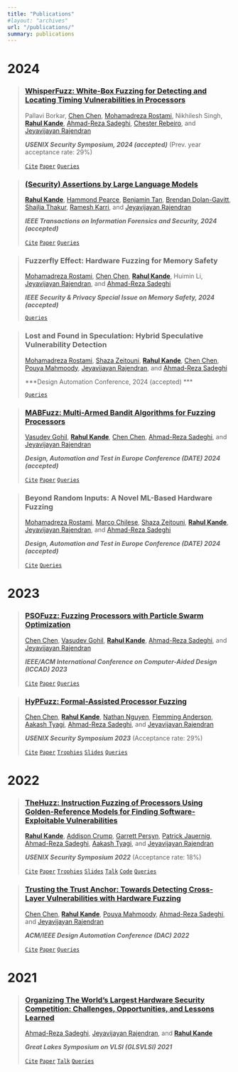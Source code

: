 ```yaml
---
title: "Publications"
#layout: "archives"
url: "/publications/"
summary: publications
---
```



# 2024


> ### [WhisperFuzz: White-Box Fuzzing for Detecting and Locating Timing Vulnerabilities in Processors](https://arxiv.org/abs/2402.03704)
> Pallavi Borkar, [Chen Chen](https://seth.engr.tamu.edu/people/chen-chen/), [Mohamadreza Rostami](https://www.informatik.tu-darmstadt.de/systemsecurity/people_sys/people_details_sys_124864.en.jsp), Nikhilesh Singh, [**Rahul Kande**](https://www.rahulkande.com/), [Ahmad-Reza Sadeghi](https://www.informatik.tu-darmstadt.de/systemsecurity/people_sys/people_details_sys_45184.en.jsp), [Chester Rebeiro](http://www.cse.iitm.ac.in/~chester/), and [Jeyavijayan Rajendran](https://cesg.tamu.edu/people-2/faculty/jv-jeyavijayan-rajendran/)
>
> ***USENIX Security Symposium, 2024 (accepted)*** (Prev. year acceptance rate: 29%)
>
> [`Cite`](/misc/cite_whisperfuzz)  [`Paper`](https://arxiv.org/abs/2402.03704) [`Queries`](/misc/paper_queries)


> ### [(Security) Assertions by Large Language Models](https://arxiv.org/abs/2304.02485)
> [**Rahul Kande**](https://www.rahulkande.com/), [Hammond Pearce](https://www.cyberhammond.com/), [Benjamin Tan](https://profiles.ucalgary.ca/benjamin-tan), [Brendan Dolan-Gavitt](https://engineering.nyu.edu/faculty/brendan-dolan-gavitt), [Shailja Thakur](https://cyber.nyu.edu/profile/shailja-thakur/), [Ramesh Karri](https://engineering.nyu.edu/faculty/ramesh-karri), and [Jeyavijayan Rajendran](https://cesg.tamu.edu/people-2/faculty/jv-jeyavijayan-rajendran/)
>
> ***IEEE Transactions on Information Forensics and Security, 2024 (accepted)***
>
> [`Cite`](/misc/cite_llm)  [`Paper`](https://arxiv.org/abs/2306.14027) [`Queries`](/misc/paper_queries)


> ### Fuzzerfly Effect: Hardware Fuzzing for Memory Safety
> [Mohamadreza Rostami](https://www.informatik.tu-darmstadt.de/systemsecurity/people_sys/people_details_sys_124864.en.jsp), [Chen Chen](https://seth.engr.tamu.edu/people/chen-chen/), [**Rahul Kande**](https://www.rahulkande.com/), Huimin Li, [Jeyavijayan Rajendran](https://cesg.tamu.edu/people-2/faculty/jv-jeyavijayan-rajendran/), and [Ahmad-Reza Sadeghi](https://www.informatik.tu-darmstadt.de/systemsecurity/people_sys/people_details_sys_45184.en.jsp)
>
> ***IEEE Security & Privacy Special Issue on Memory Safety, 2024 (accepted)*** 
>
>  [`Queries`](/misc/paper_queries)


> ### Lost and Found in Speculation: Hybrid Speculative Vulnerability Detection
> [Mohamadreza Rostami](https://www.informatik.tu-darmstadt.de/systemsecurity/people_sys/people_details_sys_124864.en.jsp), [Shaza Zeitouni](https://www.informatik.tu-darmstadt.de/systemsecurity/people_sys/people_details_sys_49344.en.jsp), [**Rahul Kande**](https://www.rahulkande.com/), [Chen Chen](https://seth.engr.tamu.edu/people/chen-chen/), [Pouya Mahmoody](https://www.informatik.tu-darmstadt.de/systemsecurity/people_sys/people_details_sys_85120.en.jsp), [Jeyavijayan Rajendran](https://cesg.tamu.edu/people-2/faculty/jv-jeyavijayan-rajendran/), and [Ahmad-Reza Sadeghi](https://www.informatik.tu-darmstadt.de/systemsecurity/people_sys/people_details_sys_45184.en.jsp)
>
> ***Design Automation Conference, 2024 (accepted) *** 
>
>  [`Queries`](/misc/paper_queries)


> ### [MABFuzz: Multi-Armed Bandit Algorithms for Fuzzing Processors](https://arxiv.org/abs/2311.14594)
> [Vasudev Gohil](https://gohilvasudev.wixsite.com/website), [**Rahul Kande**](https://www.rahulkande.com/), [Chen Chen](https://seth.engr.tamu.edu/people/chen-chen/), [Ahmad-Reza Sadeghi](https://www.informatik.tu-darmstadt.de/systemsecurity/people_sys/people_details_sys_45184.en.jsp), and [Jeyavijayan Rajendran](https://cesg.tamu.edu/people-2/faculty/jv-jeyavijayan-rajendran/) 
>
> ***Design, Automation and Test in Europe Conference (DATE) 2024 (accepted)*** 
>
> [`Cite`](/misc/cite_mabfuzz) [`Paper`](https://arxiv.org/abs/2311.14594) [`Queries`](/misc/paper_queries)


> ### Beyond Random Inputs: A Novel ML-Based Hardware Fuzzing
> [Mohamadreza Rostami](https://www.informatik.tu-darmstadt.de/systemsecurity/people_sys/people_details_sys_124864.en.jsp), [Marco Chilese](https://www.informatik.tu-darmstadt.de/systemsecurity/people_sys/people_details_sys_115712.en.jsp), [Shaza Zeitouni](https://www.informatik.tu-darmstadt.de/systemsecurity/people_sys/people_details_sys_49344.en.jsp), [**Rahul Kande**](https://www.rahulkande.com/), [Jeyavijayan Rajendran](https://cesg.tamu.edu/people-2/faculty/jv-jeyavijayan-rajendran/), and [Ahmad-Reza Sadeghi](https://www.informatik.tu-darmstadt.de/systemsecurity/people_sys/people_details_sys_45184.en.jsp)
>
> ***Design, Automation and Test in Europe Conference (DATE) 2024 (accepted)*** 
>
> [`Cite`](/misc/cite_chatfuzz)  [`Queries`](/misc/paper_queries)


# 2023

> ### [PSOFuzz: Fuzzing Processors with Particle Swarm Optimization](https://arxiv.org/abs/2307.14480)
> [Chen Chen](https://seth.engr.tamu.edu/people/chen-chen/), [Vasudev Gohil](https://gohilvasudev.wixsite.com/website), [**Rahul Kande**](https://www.rahulkande.com/), [Ahmad-Reza Sadeghi](https://www.informatik.tu-darmstadt.de/systemsecurity/people_sys/people_details_sys_45184.en.jsp),  and [Jeyavijayan Rajendran](https://cesg.tamu.edu/people-2/faculty/jv-jeyavijayan-rajendran/)
>
> ***IEEE/ACM International Conference on Computer-Aided Design (ICCAD) 2023*** 
>
> [`Cite`](/misc/cite_psofuzz)  [`Paper`](https://arxiv.org/abs/2307.14480)  [`Queries`](/misc/paper_queries)


> ### [HyPFuzz: Formal-Assisted Processor Fuzzing](https://www.usenix.org/conference/usenixsecurity23/presentation/chen-chen)
> [Chen Chen](https://seth.engr.tamu.edu/people/chen-chen/), [**Rahul Kande**](https://www.rahulkande.com/), [Nathan Nguyen](https://seth.engr.tamu.edu/people/nathan-nguyen/), [Flemming Anderson](https://engineering.tamu.edu/cse/profiles/andersen-flemming.html), [Aakash Tyagi](https://engineering.tamu.edu/cse/profiles/tyagi-aakash.html), [Ahmad-Reza Sadeghi](https://www.informatik.tu-darmstadt.de/systemsecurity/people_sys/people_details_sys_45184.en.jsp),  and [Jeyavijayan Rajendran](https://cesg.tamu.edu/people-2/faculty/jv-jeyavijayan-rajendran/)
>
> ***USENIX Security Symposium 2023*** (Acceptance rate: 29%)
>
> [`Cite`](/misc/cite_hypfuzz)  [`Paper`](https://www.usenix.org/system/files/usenixsecurity23-chen-chen.pdf) [`Trophies`](/misc/hypfuzz_trophies) [`Slides`](https://www.usenix.org/system/files/sec23_slides_chen-chen.pdf) [`Queries`](/misc/paper_queries)


# 2022


> ### [TheHuzz: Instruction Fuzzing of Processors Using Golden-Reference Models for Finding Software-Exploitable Vulnerabilities](https://www.usenix.org/conference/usenixsecurity22/presentation/kande)
> [**Rahul Kande**](https://www.rahulkande.com/), [Addison Crump](https://addisoncrump.info/), [Garrett Persyn](https://sites.google.com/a/tamu.edu/gpersyn/summary?authuser=1), [Patrick Jauernig](https://www.informatik.tu-darmstadt.de/systemsecurity/people_sys/people_details_sys_48896.en.jsp), [Ahmad-Reza Sadeghi](https://www.informatik.tu-darmstadt.de/systemsecurity/people_sys/people_details_sys_45184.en.jsp), [Aakash Tyagi](https://engineering.tamu.edu/cse/profiles/tyagi-aakash.html), and [Jeyavijayan Rajendran](https://cesg.tamu.edu/people-2/faculty/jv-jeyavijayan-rajendran/)
>
> ***USENIX Security Symposium 2022*** (Acceptance rate: 18%)
>
> [`Cite`](/misc/cite_thehuzz)  [`Paper`](https://www.usenix.org/system/files/sec22fall_kande.pdf) [`Trophies`](/misc/thehuzz_trophies)  [`Slides`](https://www.usenix.org/system/files/sec22_slides-kande.pdf) [`Talk`](https://www.youtube.com/watch?v=eQWALYQXRbU&ab_channel=USENIX)  [`Code`](/misc/thehuzz_source_code) [`Queries`](/misc/thehuzz_source_code)


> ### [Trusting the Trust Anchor: Towards Detecting Cross-Layer Vulnerabilities with Hardware Fuzzing](https://dl.acm.org/doi/10.1145/3489517.3530638)
> [Chen Chen](https://seth.engr.tamu.edu/people/chen-chen/), [**Rahul Kande**](https://www.rahulkande.com/), [Pouya Mahmoody](https://www.informatik.tu-darmstadt.de/systemsecurity/people_sys/people_details_sys_85120.en.jsp), [Ahmad-Reza Sadeghi](https://www.informatik.tu-darmstadt.de/systemsecurity/people_sys/people_details_sys_45184.en.jsp), and [Jeyavijayan Rajendran](https://cesg.tamu.edu/people-2/faculty/jv-jeyavijayan-rajendran/)
>
> ***ACM/IEEE Design Automation Conference (DAC) 2022***
>
> [`Cite`](/misc/cite_trusting)  [`Paper`](https://dl.acm.org/doi/10.1145/3489517.3530638) [`Queries`](/misc/paper_queries)


# 2021

> ### [Organizing The World’s Largest Hardware Security Competition: Challenges, Opportunities, and Lessons Learned](https://dl.acm.org/doi/abs/10.1145/3453688.3464508)
>[Ahmad-Reza Sadeghi](https://www.informatik.tu-darmstadt.de/systemsecurity/people_sys/people_details_sys_45184.en.jsp), [Jeyavijayan Rajendran](https://cesg.tamu.edu/people-2/faculty/jv-jeyavijayan-rajendran/), and [**Rahul Kande**](https://www.rahulkande.com/)
>
> ***Great Lakes Symposium on VLSI (GLSVLSI) 2021***
>
> [`Cite`](/misc/cite_organizing)  [`Paper`](https://dl.acm.org/doi/abs/10.1145/3453688.3464508) [`Talk`](https://dl.acm.org/doi/abs/10.1145/3453688.3464508) [`Queries`](/misc/paper_queries)
